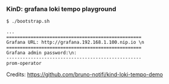 ### KinD: grafana loki tempo playground

```
$ ./bootstrap.sh

...
==================================================
Grafana URL: http://grafana.192.168.1.100.nip.io \n
==================================================
Grafana admin password:\n:
--------------------------------------------------
prom-operator

```

Credits: https://github.com/bruno-notifi/kind-loki-tempo-demo
